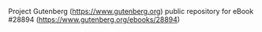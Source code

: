 Project Gutenberg (https://www.gutenberg.org) public repository for eBook #28894 (https://www.gutenberg.org/ebooks/28894)
